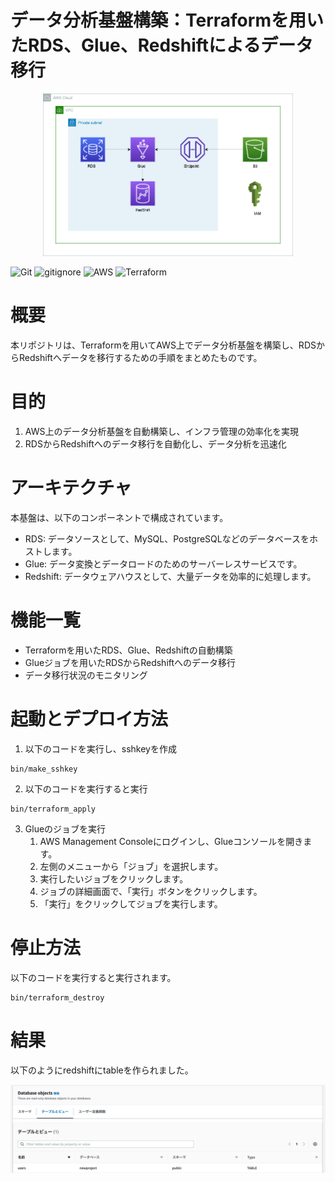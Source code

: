 # データ分析基盤構築：Terraformを用いたRDS、Glue、Redshiftによるデータ移行

<p align="center">
  <img src="sources/aws.png" alt="animated" width="400">
</p>

![Git](https://img.shields.io/badge/GIT-E44C30?logo=git&logoColor=white)
![gitignore](https://img.shields.io/badge/gitignore%20io-204ECF?logo=gitignoredotio&logoColor=white)
![AWS](https://img.shields.io/badge/AWS-%23FF9900.svg?logo=amazon-aws&logoColor=white)
![Terraform](https://img.shields.io/badge/terraform-%235835CC.svg?logo=terraform&logoColor=white)

# 概要
本リポジトリは、Terraformを用いてAWS上でデータ分析基盤を構築し、RDSからRedshiftへデータを移行するための手順をまとめたものです。

# 目的
1. AWS上のデータ分析基盤を自動構築し、インフラ管理の効率化を実現
2. RDSからRedshiftへのデータ移行を自動化し、データ分析を迅速化

# アーキテクチャ
本基盤は、以下のコンポーネントで構成されています。
+ RDS: データソースとして、MySQL、PostgreSQLなどのデータベースをホストします。
+ Glue: データ変換とデータロードのためのサーバーレスサービスです。
+ Redshift: データウェアハウスとして、大量データを効率的に処理します。

# 機能一覧
+ Terraformを用いたRDS、Glue、Redshiftの自動構築
+ Glueジョブを用いたRDSからRedshiftへのデータ移行
+ データ移行状況のモニタリング

# 起動とデプロイ方法
1. 以下のコードを実行し、sshkeyを作成
```
bin/make_sshkey
```

2. 以下のコードを実行すると実行
```
bin/terraform_apply
```

3. Glueのジョブを実行
    1. AWS Management Consoleにログインし、Glueコンソールを開きます。
    2. 左側のメニューから「ジョブ」を選択します。
    3. 実行したいジョブをクリックします。
    4. ジョブの詳細画面で、「実行」ボタンをクリックします。
    5. 「実行」をクリックしてジョブを実行します。

# 停止方法
以下のコードを実行すると実行されます。
```
bin/terraform_destroy
```


# 結果

以下のようにredshiftにtableを作られました。

<p align="center">
  <img src="sources/redshift.png" alt="animated">
</p>


